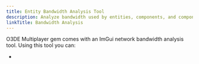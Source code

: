 ```yaml
---
title: Entity Bandwidth Analysis Tool
description: Analyze bandwidth used by entities, components, and component field in real-time.
linkTitle: Bandwidth Analysis
---
```


O3DE Multiplayer gem comes with an ImGui network bandwidth analysis tool. Using this tool you can:

*
